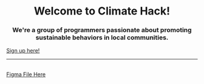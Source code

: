 <h1 align="center">Welcome to Climate Hack!</h1>
<h3 align="center">We're a group of programmers passionate about promoting sustainable behaviors in local communities.</h3>
<a href="https://ridanaeeem.github.io/climate-hack" target="_blank">Sign up here!</a>
<br>
<hr>
<br>
<a href="https://www.figma.com/file/rPNbnsvjmzADkTddg4Peql/ClimateHack-App?type=design&node-id=0%3A1&mode=design&t=7rffqy4ZSlbVeYWJ-1" target="_blank">Figma File Here</a>